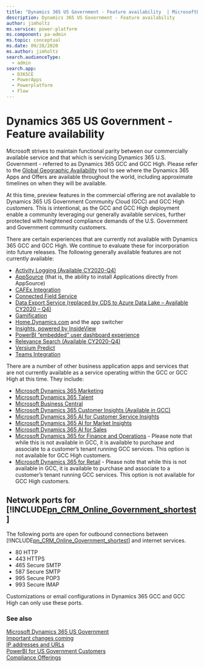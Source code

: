 ```yaml
---
title: "Dynamics 365 US Government - Feature availability  | MicrosoftDocs"
description: Dynamics 365 US Government - Feature availability
author: jimholtz
ms.service: power-platform
ms.component: pa-admin
ms.topic: conceptual
ms.date: 09/28/2020
ms.author: jimholtz
search.audienceType: 
  - admin
search.app:
  - D365CE
  - PowerApps
  - Powerplatform
  - Flow
---
```

# Dynamics 365 US Government - Feature availability 

Microsoft strives to maintain functional parity between our commercially available service and that which is servicing Dynamics 365 U.S. Government - referred to as Dynamics 365 GCC and GCC High. Please refer to the [Global Geographic Availability](https://dynamics.microsoft.com/geographic-availability/) tool to see where the Dynamics 365 Apps and Offers are available throughout the world, including approximate timelines on when they will be available. 

At this time, preview features in the commercial offering are not available to Dynamics 365 US Government Community Cloud (GCC) and GCC High customers. This is intentional, as the GCC and GCC High deployment enable a community leveraging our generally available services, further protected with heightened compliance demands of the U.S. Government and Government community customers.

There are certain experiences that are currently not available with Dynamics 365 GCC and GCC High.  We continue to evaluate these for incorporation into future releases. The following generally available features are not currently available:

- [Activity Logging (Available CY2020-Q4)](enable-use-comprehensive-auditing.md)
- [AppSource](https://appsource.microsoft.com/?product=dynamics-365-business-central%3Bdynamics-365-for-customer-services%3Bdynamics-365-for-field-services%3Bdynamics-365-for-finance-and-operations%3Bdynamics-365-for-project-service-automation%3Bdynamics-365-for-sales) (that is, the ability to install Applications directly from AppSource)
- [CAFEx Integration](https://appsource.microsoft.com/product/dynamics-365/cafexliveassistfor365.27ac7522-68b2-44a2-9f36-da66a47e2b19)
- [Connected Field Service](https://msdn.microsoft.com/library/mt744253.aspx)
- [Data Export Service (replaced by CDS to Azure Data Lake – Available CY2020 – Q4)](https://appsource.microsoft.com/product/dynamics-365/mscrm.44f192ec-e387-436c-886c-879923d8a448)
- [Gamification](https://docs.microsoft.com/dynamics365/customer-engagement/gamification/manage-gamification-in-dynamics-365-online)
- [Home.Dynamics.com](https://home.dynamics.com/) and the app switcher
- [Insights, powered by InsideView](https://appsource.microsoft.com/product/dynamics-365/insideviewinc.b5386882-4312-4d69-879a-23081897c012)
- [PowerBI “embedded” user dashboard experience](https://docs.microsoft.com/power-bi/service-connect-to-microsoft-dynamics-crm)
- [Relevance Search (Available CY2020-Q4)](https://docs.microsoft.com/powerapps/user/relevance-search)
- [Versium Predict](https://docs.microsoft.com/dynamics365/customer-engagement/versium-predict/versium-predict)
- [Teams Integration](https://docs.microsoft.com/dynamics365/teams-integration/teams-integration)

There are a number of other business application apps and services that are not currently available as a service operating within the GCC or GCC High at this time. They include:

- [Microsoft Dynamics 365 Marketing](https://docs.microsoft.com/dynamics365/customer-engagement/marketing/overview)
- [Microsoft Dynamics 365 Talent](https://docs.microsoft.com/dynamics365/unified-operations/talent/)
- [Microsoft Business Central](https://docs.microsoft.com/dynamics365/business-central/index)
- [Microsoft Dynamics 365 Customer Insights (Available in GCC)](https://docs.microsoft.com/dynamics365/ai/customer-insights/overview)
- [Microsoft Dynamics 365 AI for Customer Service Insights](https://docs.microsoft.com/dynamics365/ai/customer-service-insights/overview)
- [Microsoft Dynamics 365 AI for Market Insights](https://docs.microsoft.com/dynamics365/ai/market-insights/overview)
- [Microsoft Dynamics 365 AI for Sales](https://docs.microsoft.com/dynamics365/ai/sales/overview)
- [Microsoft Dynamics 365 for Finance and Operations](https://docs.microsoft.com/dynamics365/unified-operations/fin-and-ops/) - Please note that while this is not available in GCC, it is available to purchase and associate to a customer’s tenant running GCC services. This option is not available for GCC High customers.
- [Microsoft Dynamics 365 for Retail](https://docs.microsoft.com/dynamics365/unified-operations/retail/) - Please note that while this is not available in GCC, it is available to purchase and associate to a customer’s tenant running GCC services. This option is not available for GCC High customers.

<a name="BKMK_NetworkPorts"></a>   

## Network ports for [!INCLUDE[pn_CRM_Online_Government_shortest](../includes/pn-crm-online-government-shortest.md)]  
 The following ports are open for outbound connections between [!INCLUDE[pn_CRM_Online_Government_shortest](../includes/pn-crm-online-government-shortest.md)] and internet services.  

- 80 HTTP  
- 443 HTTPS  
- 465 Secure SMTP  
- 587 Secure SMTP
- 995 Secure POP3 
- 993 Secure IMAP 

Customizations or email configurations in Dynamics 365 GCC and GCC High can only use these ports.

### See also  
 [Microsoft Dynamics 365 US Government](microsoft-dynamics-365-government.md)<br/>
 [Important changes coming](../important-changes-coming.md)<br/>
 [IP addresses and URLs](online-requirements.md#ip-addresses-and-urls)<br />
 [PowerBI for US Government Customers](https://docs.microsoft.com/power-bi/service-govus-overview)<br/>
 [Compliance Offerings](https://www.microsoft.com/trustcenter/compliance/complianceofferings?product=Dynamics365)
